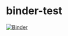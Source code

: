 # binder-test

[![Binder](https://mybinder.org/badge_logo.svg)](https://mybinder.org/v2/gh/tylerslonecki/binder-test/main?labpath=https%3A%2F%2Fgithub.com%2Ftylerslonecki%2Fbinder-test%2Fblob%2Fmain%2FInternal_Scans.ipynb)
